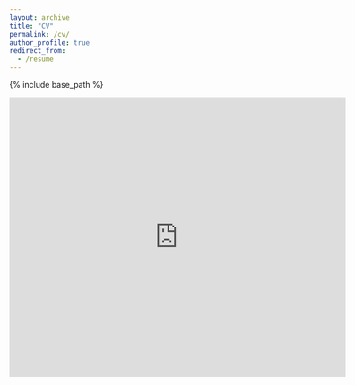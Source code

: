 ```yaml
---
layout: archive
title: "CV"
permalink: /cv/
author_profile: true
redirect_from:
  - /resume
---
```


{% include base_path %}

<embed src="https://raam93.github.io/files/CV_Ramaravind.pdf" type="application/pdf" width="600px" height="500px" />
